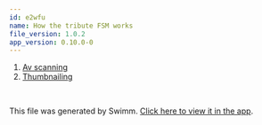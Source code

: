 ```yaml
---
id: e2wfu
name: How the tribute FSM works
file_version: 1.0.2
app_version: 0.10.0-0
---
```


<!-- Steps - Do not remove this comment -->
1. [Av scanning](av-scanning.0ua59.sw.md)
2. [Thumbnailing](thumbnailing.qu8m8.sw.md)


<br/>

This file was generated by Swimm. [Click here to view it in the app](https://app.swimm.io/repos/Z2l0aHViJTNBJTNBbGFyYXZlbCUzQSUzQWRhbndvbWVyc2xleQ==/playlists/e2wfu).